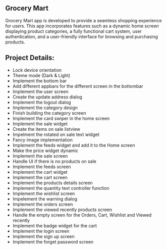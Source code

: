 ## Grocery Mart
Grocery Mart app is developed to provide a seamless shopping experience for users. This app incorporates features such as a dynamic home screen displaying product categories, a fully functional cart system, user authentication, and a user-friendly interface for browsing and purchasing products.
 
## Project Details:      
 - Lock device orientation
 - Theme mode (Dark & Light)    
 - Implement the bottom bar
 - Add different appbars for the different screen in the bottombar 
 - Implement the user screen
 - Create the update address dialog
 - Implement the logout dialog
 - Implement the category design 
 - Finish building the category screen
 - Implement the card swiper in the home screen
 - Implement the sale widget
 - Create the items on sale listview  
 - Impelment the rotated on sale text widget
 - Fancy image implementation
 - Implement the feeds widget and add it to the Home screen
 - Make the price widget dynamic
 - Implement the sale screen 
 - Handle UI if there is no products on sale
 - Implement the feeds screen
 - Implement the cart widget
 - Implement the cart screen
 - Implement the products details screen
 - Implement the quantity text controller function
 - Implement the wishlist screen
 - Impelement the warning dialog
 - Implement the orders screen
 - Implement the viewed recently products screen
 - Handle the empty screen for the Orders, Cart, Wishlist and Viewed recently
 - Implement the badge widget for the cart
 - Implement the login screen
 - Implement the sign up screen
 - Implement the forget password screen

